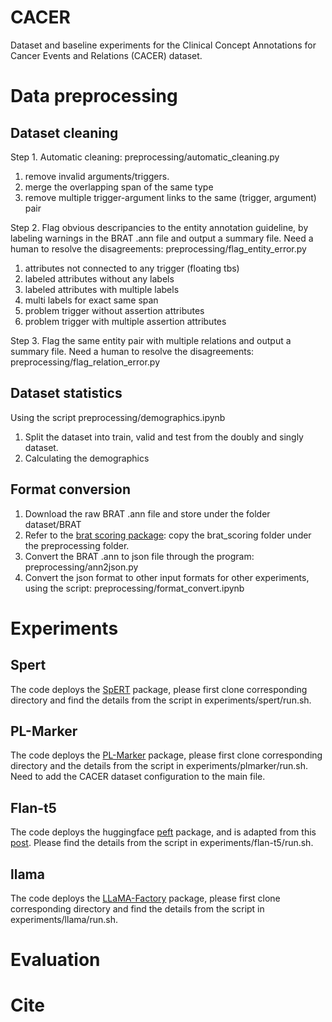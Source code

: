 # CACER
Dataset and baseline experiments for the Clinical Concept Annotations for Cancer Events and Relations (CACER) dataset.

# Data preprocessing
## Dataset cleaning
Step 1. Automatic cleaning: preprocessing/automatic_cleaning.py
1. remove invalid arguments/triggers. 
2. merge the overlapping span of the same type
3. remove multiple trigger-argument links to the same (trigger, argument) pair

Step 2. Flag obvious descripancies to the entity annotation guideline, by labeling warnings in the BRAT .ann file and output a summary file. Need a human to resolve the disagreements: preprocessing/flag_entity_error.py
1. attributes not connected to any trigger (floating tbs)
2. labeled attributes without any labels
3. labeled attributes with multiple labels
4. multi labels for exact same span
5. problem trigger without assertion attributes
6. problem trigger with multiple assertion attributes

Step 3. Flag the same entity pair with multiple relations and output a summary file. Need a human to resolve the disagreements: preprocessing/flag_relation_error.py

## Dataset statistics
Using the script preprocessing/demographics.ipynb
1. Split the dataset into train, valid and test from the doubly and singly dataset.
2. Calculating the demographics

## Format conversion
1. Download the raw BRAT .ann file and store under the folder dataset/BRAT
2. Refer to the [brat scoring package](https://github.com/Lybarger/brat_scoring): copy the brat_scoring folder under the preprocessing folder.
3. Convert the BRAT .ann to json file through the program: preprocessing/ann2json.py
4. Convert the json format to other input formats for other experiments, using the script: preprocessing/format_convert.ipynb

# Experiments
## Spert
The code deploys the [SpERT](https://github.com/lavis-nlp/spert) package, please first clone corresponding directory and find the details from the script in experiments/spert/run.sh.

## PL-Marker
The code deploys the [PL-Marker](https://github.com/thunlp/PL-Marker) package, please first clone corresponding directory and the details from the script in experiments/plmarker/run.sh. Need to add the CACER dataset configuration to the main file.

## Flan-t5
The code deploys the huggingface [peft](https://github.com/huggingface/peft) package, and is adapted from this [post](https://www.philschmid.de/fine-tune-flan-t5-peft). Please find the details from the script in experiments/flan-t5/run.sh.

## llama
The code deploys the [LLaMA-Factory](https://github.com/hiyouga/LLaMA-Factory) package, please first clone corresponding directory and find the details from the script in experiments/llama/run.sh.

# Evaluation


# Cite
